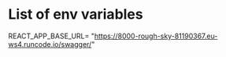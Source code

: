 # List of env variables

REACT_APP_BASE_URL= "https://8000-rough-sky-81190367.eu-ws4.runcode.io/swagger/"
